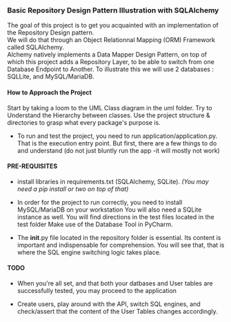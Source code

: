 ### Basic Repository Design Pattern Illustration with SQLAlchemy ###

The goal of this project is to get you acquainted with an implementation of the Repository Design pattern.<br>
We will do that through an Object Relationnal Mapping (ORM) Framework called SQLAlchemy.<br>
Alchemy natively implements a Data Mapper Design Pattern, on top of which this project adds a Repository Layer, to be able to switch from one Database Endpoint to Another. To illustrate this we will use 2 databases : SQLLite, and MySQL/MariaDB.<br>

#### How to Approach the Project ####

Start by taking a loom to the UML Class diagram in the uml folder.
Try to Understand the Hierarchy between classes.
Use the project structure & directories to grasp what every package's purpose is.

- To run and test the project, you need to run application/application.py. That is the execution entry point.
  But first, there are a few things to do and understand (do not just bluntly run the app -it will mostly not work)
  
#### PRE-REQUISITES ####

- install libraries in requirements.txt (SQLAlchemy, SQLite). *(You may need a pip install or two on top of that)*

- In order for the project to run correctly, you need to install MySQL/MariaDB on your workstation
  You will also need a SQLite instance as well.
  You will find directions in the test files located in the test folder
  Make use of the Database Tool in PyCharm.
  
- The __init__.py file located in the repository folder is essential. 
  Its content is important and indispensable for comprehension. 
  You will see that, that is where the SQL engine switching logic takes place.

#### TODO ####

- When you're all set, and that both your datbases and User tables are successfully tested, you may proceed to the application

- Create users, play around with the API, switch SQL engines, and check/assert that the content of the User Tables changes accordingly.



